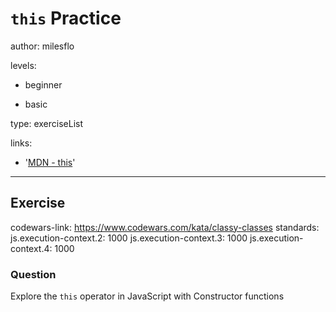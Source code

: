 # `this` Practice
author: milesflo

levels:

  - beginner

  - basic

type: exerciseList

links:

  - '[MDN - this](https://developer.mozilla.org/en-US/docs/Web/JavaScript/Reference/Operators/this)'

---
## Exercise
codewars-link: https://www.codewars.com/kata/classy-classes
standards:
  js.execution-context.2: 1000
  js.execution-context.3: 1000
  js.execution-context.4: 1000
### Question
Explore the `this` operator in JavaScript with Constructor functions
